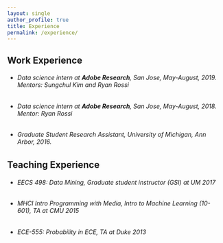 ```yaml
---
layout: single
author_profile: true
title: Experience
permalink: /experience/
---
```


Work Experience
------

* ###### Data science intern at **_Adobe Research_**, San Jose, May-August, 2019. Mentors: Sungchul Kim and Ryan Rossi ######

* ###### Data science intern at **_Adobe Research_**, San Jose, May-August, 2018. Mentor: Ryan Rossi ######

* ###### Graduate Student Research Assistant, University of Michigan, Ann Arbor, 2016. ######

Teaching Experience
------

* ###### EECS 498: Data Mining, Graduate student instructor (GSI) at UM 2017 ######

* ###### MHCI Intro Programming with Media, Intro to Machine Learning (10-601), TA at CMU 2015 ######

* ###### ECE-555: Probability in ECE, TA at Duke 2013 ######